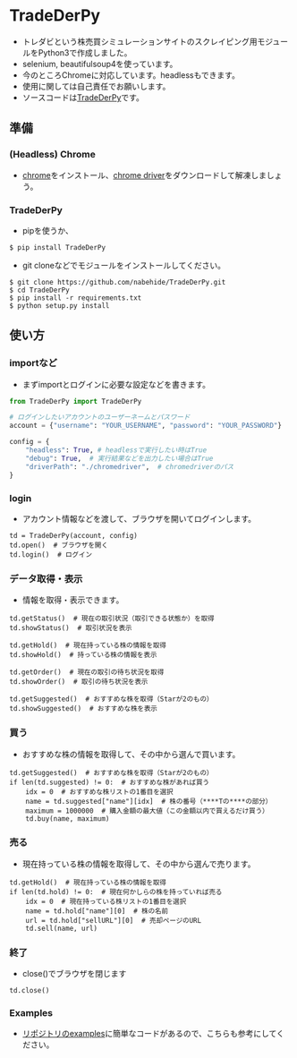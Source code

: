 # TradeDerPy
- トレダビという株売買シミュレーションサイトのスクレイピング用モジュールをPython3で作成しました。
- selenium, beautifulsoup4を使っています。
- 今のところChromeに対応しています。headlessもできます。
- 使用に関しては自己責任でお願いします。
- ソースコードは[TradeDerPy](https://github.com/nabehide/TradeDerPy)です。

## 準備
### (Headless) Chrome
- [chrome](https://www.google.co.jp/chrome/browser/desktop/index.html)をインストール、[chrome driver](https://sites.google.com/a/chromium.org/chromedriver/downloads)をダウンロードして解凍しましょう。

### TradeDerPy
- pipを使うか、

```
$ pip install TradeDerPy
```

- git cloneなどでモジュールをインストールしてください。
```
$ git clone https://github.com/nabehide/TradeDerPy.git
$ cd TradeDerPy
$ pip install -r requirements.txt
$ python setup.py install
```

## 使い方
### importなど
- まずimportとログインに必要な設定などを書きます。

``` examples.py
from TradeDerPy import TradeDerPy

# ログインしたいアカウントのユーザーネームとパスワード
account = {"username": "YOUR_USERNAME", "password": "YOUR_PASSWORD"}

config = {
    "headless": True, # headlessで実行したい時はTrue
    "debug": True,  # 実行結果などを出力したい場合はTrue
    "driverPath": "./chromedriver",  # chromedriverのパス
}
```

### login
- アカウント情報などを渡して、ブラウザを開いてログインします。
```
td = TradeDerPy(account, config)
td.open()  # ブラウザを開く
td.login()  # ログイン
```

### データ取得・表示
- 情報を取得・表示できます。
```
td.getStatus()  # 現在の取引状況（取引できる状態か）を取得
td.showStatus()  # 取引状況を表示

td.getHold()  # 現在持っている株の情報を取得
td.showHold()  # 持っている株の情報を表示

td.getOrder()  # 現在の取引の待ち状況を取得
td.showOrder()  # 取引の待ち状況を表示

td.getSuggested()  # おすすめな株を取得（Starが2のもの）
td.showSuggested()  # おすすめな株を表示
```

### 買う
- おすすめな株の情報を取得して、その中から選んで買います。
```
td.getSuggested()  # おすすめな株を取得（Starが2のもの）
if len(td.suggested) != 0:  # おすすめな株があれば買う
    idx = 0  # おすすめな株リストの1番目を選択
    name = td.suggested["name"][idx]  # 株の番号（****Tの****の部分）
    maximum = 1000000  # 購入金額の最大値（この金額以内で買えるだけ買う）
    td.buy(name, maximum)
```

### 売る
- 現在持っている株の情報を取得して、その中から選んで売ります。
```
td.getHold()  # 現在持っている株の情報を取得
if len(td.hold) != 0:  # 現在何かしらの株を持っていれば売る
    idx = 0  # 現在持っている株リストの1番目を選択
    name = td.hold["name"][0]  # 株の名前
    url = td.hold["sellURL"][0]  # 売却ページのURL
    td.sell(name, url)
```

### 終了
- close()でブラウザを閉じます
```
td.close()
```

### Examples
- [リポジトリのexamples](https://github.com/nabehide/TradeDerPy/tree/master/examples)に簡単なコードがあるので、こちらも参考にしてください。

